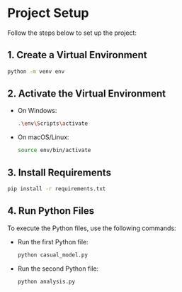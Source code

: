 # Project Setup

Follow the steps below to set up the project:

## 1. Create a Virtual Environment
```bash
python -m venv env
```

## 2. Activate the Virtual Environment
- On Windows:
   ```bash
   .\env\Scripts\activate
   ```
- On macOS/Linux:
   ```bash
   source env/bin/activate
   ```

## 3. Install Requirements
```bash
pip install -r requirements.txt
```

## 4. Run Python Files
To execute the Python files, use the following commands:

- Run the first Python file:
   ```bash
   python casual_model.py
   ```

- Run the second Python file:
   ```bash
   python analysis.py
   ```